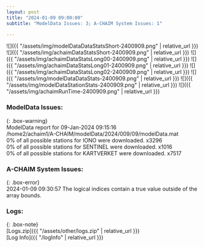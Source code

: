 ```yaml
---
layout: post
title: "2024-01-09 09:00:00"
subtitle: "ModelData Issues: 3; A-CHAIM System Issues: 1"

---
```


![]({{ "/assets/img/modelDataDataStatsShort-2400909.png" | relative_url }})
![]({{ "/assets/img/achaimDataStatsShort-2400909.png" | relative_url }})
![]({{ "/assets/img/achaimDataStatsLong00-2400909.png" | relative_url }})
![]({{ "/assets/img/achaimDataStatsLong01-2400909.png" | relative_url }})
![]({{ "/assets/img/achaimDataStatsLong02-2400909.png" | relative_url }})
![]({{ "/assets/img/modelDataDataStats-2400909.png" | relative_url }})
![]({{ "/assets/img/modelDataStationStats-2400909.png" | relative_url }})
![]({{ "/assets/img/achaimRunTime-2400909.png" | relative_url }})


### ModelData Issues:  
  
{: .box-warning}  
 ModelData report for 09-Jan-2024 09:15:16   
 /home2/achaim1/A-CHAIM/modelData/2024/009/09/modelData.mat   
 0% of all possible stations for IONO were downloaded. x3296   
 0% of all possible stations for SENTINEL were downloaded. x1016   
 0% of all possible stations for KARTVERKET were downloaded. x7517   
  
### A-CHAIM System Issues:  
  
{: .box-error}  
2024-01-09 09:30:57 The logical indices contain a true value outside of the array bounds.  

### Logs:  
  
{: .box-note}  
[Logs.zip]({{ "/assets/other/logs.zip" | relative_url }})  
[Log Info]({{ "/logInfo" | relative_url }})  
